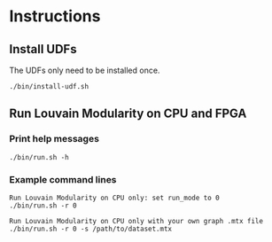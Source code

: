 # Instructions
## Install UDFs
The UDFs only need to be installed once.
```
./bin/install-udf.sh
```

## Run Louvain Modularity on CPU and FPGA
### Print help messages
```
./bin/run.sh -h
```

### Example command lines
```
Run Louvain Modularity on CPU only: set run_mode to 0
./bin/run.sh -r 0

Run Louvain Modularity on CPU only with your own graph .mtx file
./bin/run.sh -r 0 -s /path/to/dataset.mtx

```


